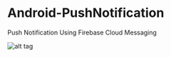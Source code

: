 # Android-PushNotification
Push Notification Using Firebase Cloud Messaging

![alt tag](https://3.bp.blogspot.com/-qn6ypX5K6HU/WW8ukBKBx8I/AAAAAAAAJhA/jCbnknqQlMgtPomtFm-C-lU39np2N3IrACLcBGAs/s400/Screenshot_1500204268.png "Push Notification")
